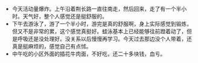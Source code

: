 - 今天活动量爆炸。上午沿着荆长路一直往南走，然后回来，走了有一个半小时。天气好，整个人感觉还是挺舒服的。
- 下午去游泳了，游了一个半小时，游完是真的舒服啊，身上实际感觉到锻炼，但又不是非常的累，这个感觉真挺好。蛙泳基本上已经能够往前蹬着动了，但是呼吸还是没处理好。没关系以后慢慢再学习。今天过去那边没个人带着，还真是挺麻烦的，感觉自己有点怵。
- 中午吃的小区外面的插花牛肉面，不好吃，还二十多块钱，血亏。